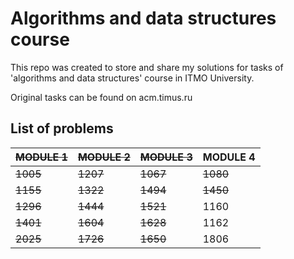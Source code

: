 # Algorithms and data structures course
This repo was created to store and share my solutions for tasks of 'algorithms and data structures' course in ITMO University.

Original tasks can be found on acm.timus.ru

## List of problems 
| ~~__MODULE 1__~~ |  ~~__MODULE 2__~~ |   ~~__MODULE 3__~~ |  __MODULE 4__ |
|---|---|---|---|
| ~~1005~~ | ~~1207~~ | ~~1067~~ | ~~1080~~ |
| ~~1155~~ | ~~1322~~ | ~~1494~~ | ~~1450~~ |
| ~~1296~~ | ~~1444~~ | ~~1521~~ | 1160 |
| ~~1401~~ | ~~1604~~ | ~~1628~~ | 1162 |
| ~~2025~~ | ~~1726~~ | ~~1650~~ | 1806 |
